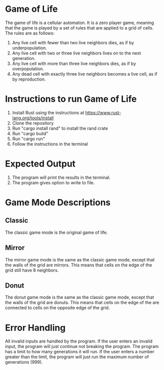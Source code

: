 # Game of Life
The game of life is a cellular automaton. It is a zero player game, meaning that the game is played by a set of rules that are applied to a grid of cells. The rules are as follows:
1. Any live cell with fewer than two live neighbors dies, as if by underpopulation.
2. Any live cell with two or three live neighbors lives on to the next generation.
3. Any live cell with more than three live neighbors dies, as if by overpopulation.
4. Any dead cell with exactly three live neighbors becomes a live cell, as if by reproduction.

# Instructions to run Game of Life
1. Install Rust using the instructions at https://www.rust-lang.org/tools/install 
2. Clone the repository
3. Run "cargo install rand" to install the rand crate
4. Run "cargo build"
5. Run "cargo run"
6. Follow the instructions in the terminal

# Expected Output
1. The program will print the results in the terminal.
2. The program gives option to write to file.

# Game Mode Descriptions
## Classic
The classic game mode is the original game of life.
## Mirror
The mirror game mode is the same as the classic game mode, except that the walls of the grid are mirrors. This means that cells on the edge of the grid still have 8 neighbors.
## Donut
The donut game mode is the same as the classic game mode, except that the walls of the grid are donuts. This means that cells on the edge of the are connected to cells on the opposite edge of the grid.

# Error Handling
All invalid inputs are handled by the program. If the user enters an invalid input, the program will just continue not breaking the program.
The program has a limit to how many generations it will run. If the user enters a number greater than the limit, the program will just run the maximum number of generations (999).
